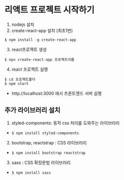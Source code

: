 # 리액트 프로젝트 시작하기

1. nodejs 설치
2. create-react-app 설치 (최초1번)

```
$ npm install -g create-react-app
```

3. react프로젝트 생성

```
$ npx create-react-app 프로젝트이름
```

4. react 프로젝트 실행

```
$ cd 프로젝트폴더
$ npm start
```

- http://localhost:3000 에서 프론트엔드 서버 실행

## 추가 라이브러리 설치

1. styled-components: 동적 css 처리를 도와주는 라이브러리

- `$ npm install styled-components`

2. bootstrap, reactstrap : CSS 라이브러리

- `$ npm install bootstrap reactstrap`

3. sass : CSS 확장문법 라이브러리

- `$ npm install sass`
